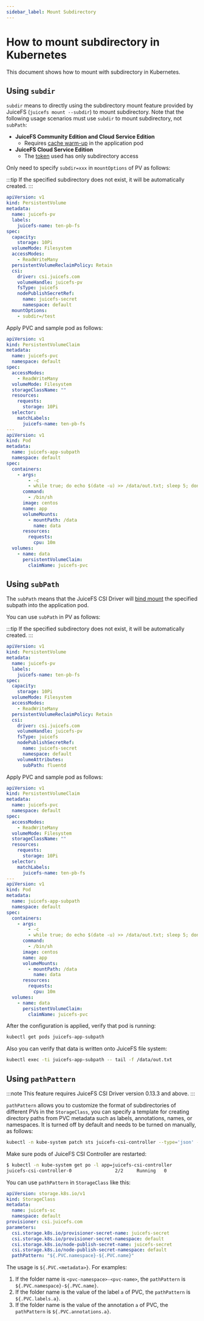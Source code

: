 ```yaml
---
sidebar_label: Mount Subdirectory
---
```


# How to mount subdirectory in Kubernetes

This document shows how to mount with subdirectory in Kubernetes.

## Using `subdir`

`subdir` means to directly using the subdirectory mount feature provided by JuiceFS (`juicefs mount --subdir`) to mount subdirectory. Note that the following usage scenarios must use `subdir` to mount subdirectory, not `subPath`:

- **JuiceFS Community Edition and Cloud Service Edition**
  - Requires [cache warm-up](https://juicefs.com/docs/community/cache_management#cache-warm-up) in the application pod
- **JuiceFS Cloud Service Edition**
  - The [token](https://juicefs.com/docs/cloud/metadata) used has only subdirectory access

Only need to specify `subdir=xxx` in `mountOptions` of PV as follows:

:::tip
If the specified subdirectory does not exist, it will be automatically created.
:::

```yaml {21-22}
apiVersion: v1
kind: PersistentVolume
metadata:
  name: juicefs-pv
  labels:
    juicefs-name: ten-pb-fs
spec:
  capacity:
    storage: 10Pi
  volumeMode: Filesystem
  accessModes:
    - ReadWriteMany
  persistentVolumeReclaimPolicy: Retain
  csi:
    driver: csi.juicefs.com
    volumeHandle: juicefs-pv
    fsType: juicefs
    nodePublishSecretRef:
      name: juicefs-secret
      namespace: default
  mountOptions:
    - subdir=/test
```

Apply PVC and sample pod as follows:

```yaml
apiVersion: v1
kind: PersistentVolumeClaim
metadata:
  name: juicefs-pvc
  namespace: default
spec:
  accessModes:
    - ReadWriteMany
  volumeMode: Filesystem
  storageClassName: ""
  resources:
    requests:
      storage: 10Pi
  selector:
    matchLabels:
      juicefs-name: ten-pb-fs
---
apiVersion: v1
kind: Pod
metadata:
  name: juicefs-app-subpath
  namespace: default
spec:
  containers:
    - args:
        - -c
        - while true; do echo $(date -u) >> /data/out.txt; sleep 5; done
      command:
        - /bin/sh
      image: centos
      name: app
      volumeMounts:
        - mountPath: /data
          name: data
      resources:
        requests:
          cpu: 10m
  volumes:
    - name: data
      persistentVolumeClaim:
        claimName: juicefs-pvc
```

## Using `subPath`

The `subPath` means that the JuiceFS CSI Driver will [bind mount](https://docs.docker.com/storage/bind-mounts) the specified subpath into the application pod.

You can use `subPath` in PV as follows:

:::tip
If the specified subdirectory does not exist, it will be automatically created.
:::

```yaml {21-22}
apiVersion: v1
kind: PersistentVolume
metadata:
  name: juicefs-pv
  labels:
    juicefs-name: ten-pb-fs
spec:
  capacity:
    storage: 10Pi
  volumeMode: Filesystem
  accessModes:
    - ReadWriteMany
  persistentVolumeReclaimPolicy: Retain
  csi:
    driver: csi.juicefs.com
    volumeHandle: juicefs-pv
    fsType: juicefs
    nodePublishSecretRef:
      name: juicefs-secret
      namespace: default
    volumeAttributes:
      subPath: fluentd
```

Apply PVC and sample pod as follows:

```yaml
apiVersion: v1
kind: PersistentVolumeClaim
metadata:
  name: juicefs-pvc
  namespace: default
spec:
  accessModes:
    - ReadWriteMany
  volumeMode: Filesystem
  storageClassName: ""
  resources:
    requests:
      storage: 10Pi
  selector:
    matchLabels:
      juicefs-name: ten-pb-fs
---
apiVersion: v1
kind: Pod
metadata:
  name: juicefs-app-subpath
  namespace: default
spec:
  containers:
    - args:
        - -c
        - while true; do echo $(date -u) >> /data/out.txt; sleep 5; done
      command:
        - /bin/sh
      image: centos
      name: app
      volumeMounts:
        - mountPath: /data
          name: data
      resources:
        requests:
          cpu: 10m
  volumes:
    - name: data
      persistentVolumeClaim:
        claimName: juicefs-pvc
```

After the configuration is applied, verify that pod is running:

```sh
kubectl get pods juicefs-app-subpath
```

Also you can verify that data is written onto JuiceFS file system:

```sh
kubectl exec -ti juicefs-app-subpath -- tail -f /data/out.txt
```

## Using `pathPattern`

:::note
This feature requires JuiceFS CSI Driver version 0.13.3 and above.
:::

`pathPattern` allows you to customize the format of subdirectories of different PVs in the `StorageClass`, you can specify a template for creating directory paths from PVC metadata such as labels, annotations, names, or namespaces. It is turned off by default and needs to be turned on manually, as follows:

```bash
kubectl -n kube-system patch sts juicefs-csi-controller --type='json' -p='[{"op": "remove", "path": "/spec/template/spec/containers/1"}, {"op": "replace", "path": "/spec/template/spec/containers/0/args", "value":["--endpoint=$(CSI_ENDPOINT)", "--logtostderr", "--nodeid=$(NODE_NAME)", "--v=5", "--provisioner=true"]}]'
```

Make sure pods of JuiceFS CSI Controller are restarted:

```bash
$ kubectl -n kube-system get po -l app=juicefs-csi-controller
juicefs-csi-controller-0                2/2     Running   0                24m
```

You can use `pathPattern` in `StorageClass` like this:

```yaml {12}
apiVersion: storage.k8s.io/v1
kind: StorageClass
metadata:
  name: juicefs-sc
  namespace: default
provisioner: csi.juicefs.com
parameters:
  csi.storage.k8s.io/provisioner-secret-name: juicefs-secret
  csi.storage.k8s.io/provisioner-secret-namespace: default
  csi.storage.k8s.io/node-publish-secret-name: juicefs-secret
  csi.storage.k8s.io/node-publish-secret-namespace: default
  pathPattern: "${.PVC.namespace}-${.PVC.name}"
```

The usage is `${.PVC.<metadata>}`. For examples:

1. If the folder name is `<pvc-namespace>-<pvc-name>`, the `pathPattern` is `${.PVC.namespace}-${.PVC.name}`.
2. If the folder name is the value of the label `a` of PVC, the `pathPattern` is `${.PVC.labels.a}`.
3. If the folder name is the value of the annotation `a` of PVC, the `pathPattern` is `${.PVC.annotations.a}`.
